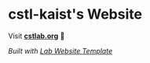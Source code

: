 
# cstl-kaist's Website

Visit **[cstlab.org](http://cstlab.org)** 🚀

_Built with [Lab Website Template](https://greene-lab.gitbook.io/lab-website-template-docs)_

